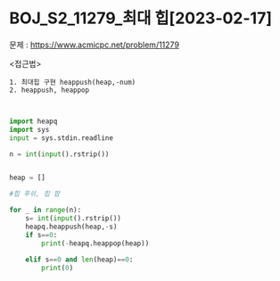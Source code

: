 # BOJ_S2_11279_최대 힙[2023-02-17] </br>
문제 : https://www.acmicpc.net/problem/11279

<접근법>
```
1. 최대힙 구현 heappush(heap,-num)
2. heappush, heappop

```

```python


import heapq
import sys
input = sys.stdin.readline

n = int(input().rstrip())


heap = []

#힙 푸쉬, 힙 팝

for _ in range(n):
    s= int(input().rstrip())
    heapq.heappush(heap,-s)
    if s==0:
        print(-heapq.heappop(heap))
        
    elif s==0 and len(heap)==0:
        print(0)
  
```